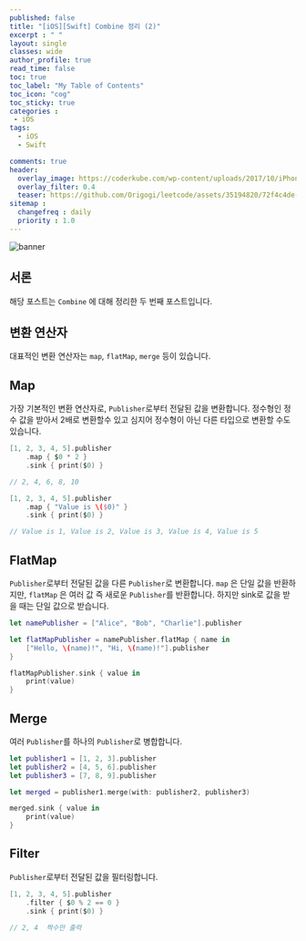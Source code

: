 ```yaml
---
published: false
title: "[iOS][Swift] Combine 정리 (2)"	
excerpt : " "	
layout: single	
classes: wide
author_profile: true
read_time: false
toc: true
toc_label: "My Table of Contents"
toc_icon: "cog"
toc_sticky: true
categories :	
 - iOS	
tags: 	
  - iOS
  - Swift

comments: true	
header:
  overlay_image: https://coderkube.com/wp-content/uploads/2017/10/iPhone-app-development-banner.png
  overlay_filter: 0.4
  teaser: https://github.com/Origogi/leetcode/assets/35194820/72f4c4de-3fb2-4e78-89b5-2618594cea7b
sitemap :	
  changefreq : daily	
  priority : 1.0	
---
```


![banner](https://github.com/user-attachments/assets/2e217acb-c4ae-4bb8-8747-f85e5d15a6e5)

## 서론

해당 포스트는 `Combine` 에 대해 정리한 두 번째 포스트입니다.

## 변환 연산자

대표적인 변환 연산자는 `map`, `flatMap`, `merge` 등이 있습니다.

## Map

가장 기본적인 변환 연산자로, `Publisher`로부터 전달된 값을 변환합니다.
정수형인 정수 값을 받아서 2배로 변환할수 있고 심지어 정수형이 아닌 다른 타입으로 변환할 수도 있습니다.

```swift
[1, 2, 3, 4, 5].publisher
    .map { $0 * 2 }
    .sink { print($0) }

// 2, 4, 6, 8, 10

[1, 2, 3, 4, 5].publisher
    .map { "Value is \($0)" }
    .sink { print($0) }

// Value is 1, Value is 2, Value is 3, Value is 4, Value is 5
```

## FlatMap

`Publisher`로부터 전달된 값을 다른 `Publisher`로 변환합니다.
`map` 은 단일 값을 반환하지만, `flatMap` 은 여러 값 즉 새로운 `Publisher`를 반환합니다.
하지만 sink로 값을 받을 때는 단일 값으로 받습니다.

```swift
let namePublisher = ["Alice", "Bob", "Charlie"].publisher

let flatMapPublisher = namePublisher.flatMap { name in
    ["Hello, \(name)!", "Hi, \(name)!"].publisher
}

flatMapPublisher.sink { value in
    print(value)
}
```

## Merge

여러 `Publisher`를 하나의 `Publisher`로 병합합니다.

```swift
let publisher1 = [1, 2, 3].publisher
let publisher2 = [4, 5, 6].publisher
let publisher3 = [7, 8, 9].publisher

let merged = publisher1.merge(with: publisher2, publisher3)

merged.sink { value in
    print(value)
}
```

## Filter

`Publisher`로부터 전달된 값을 필터링합니다.

```swift
[1, 2, 3, 4, 5].publisher
    .filter { $0 % 2 == 0 }
    .sink { print($0) }

// 2, 4  짝수만 출력
```